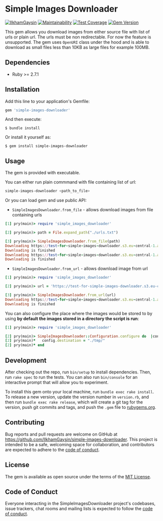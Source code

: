 # Simple Images Downloader

[![IlkhamGaysin](https://circleci.com/gh/IlkhamGaysin/simple-images-downloader.svg?style=svg)](https://circleci.com/gh/IlkhamGaysin/simple-images-downloader)
[![Maintainability](https://api.codeclimate.com/v1/badges/df8b8fea5a09ad512d54/maintainability)](https://codeclimate.com/github/IlkhamGaysin/simple-images-downloader/maintainability)
[![Test Coverage](https://api.codeclimate.com/v1/badges/df8b8fea5a09ad512d54/test_coverage)](https://codeclimate.com/github/IlkhamGaysin/simple-images-downloader/test_coverage)
[![Gem Version](https://badge.fury.io/rb/simple-images-downloader.svg)](https://badge.fury.io/rb/simple-images-downloader)

This gem allows you download images from either source file with list of urls or plain url.
The urls must be non redirectable. For now the feature is unsupported. The gem uses `OpenURI` class under the hood and is able to download as small files less than 10KB as large files for example 100MB.

## Dependencies
  - Ruby >= 2.7.1

## Installation

Add this line to your application's Gemfile:

```ruby
gem 'simple-images-downloader'
```

And then execute:

    $ bundle install

Or install it yourself as:

    $ gem install simple-images-downloader

## Usage

The gem is provided with executable.

You can either run plain commmand with file containing list of url:

```bash
simple-images-downloader <path_to_file>
```

Or you can load gem and use public API:

- `SimpleImagesDownloader.from_file` - allows download images from file containing urls

```ruby
[1] pry(main)> require 'simple_images_downloader'

[2] pry(main)> path = File.expand_path("./urls.txt")

[3] pry(main)> SimpleImagesDownloader.from_file(path)
Downloading https://test-for-simple-images-downloader.s3.eu-central-1.amazonaws.com/7.5MB.jpg
Downloading is finished
Downloading https://test-for-simple-images-downloader.s3.eu-central-1.amazonaws.com/less_than_10kb.png
Downloading is finished
```

- `SimpleImagesDownloader.from_url` - allows download image from url

```ruby
[1] pry(main)> require 'simple_images_downloader'

[2] pry(main)> url = 'https://test-for-simple-images-downloader.s3.eu-central-1.amazonaws.com/7.5MB.jpg'

[3] pry(main)> SimpleImagesDownloader.from_url(url)
Downloading https://test-for-simple-images-downloader.s3.eu-central-1.amazonaws.com/7.5MB.jpg
Downloading is finished
```

You can also configure the place where the images would be stored to by using **by default the images stored in a directory the script is run**:

```ruby
[1] pry(main)> require 'simple_images_downloader'

[2] pry(main)> SimpleImagesDownloader::Configuration.configure do  |config|
[2] pry(main)*   config.destination = "./tmp/"
[2] pry(main)* end
```

## Development

After checking out the repo, run `bin/setup` to install dependencies. Then, run `rake spec` to run the tests. You can also run `bin/console` for an interactive prompt that will allow you to experiment.

To install this gem onto your local machine, run `bundle exec rake install`. To release a new version, update the version number in `version.rb`, and then run `bundle exec rake release`, which will create a git tag for the version, push git commits and tags, and push the `.gem` file to [rubygems.org](https://rubygems.org).

## Contributing

Bug reports and pull requests are welcome on GitHub at https://github.com/IlkhamGaysin/simple-images-downloader. This project is intended to be a safe, welcoming space for collaboration, and contributors are expected to adhere to the [code of conduct](https://github.com/IlkhamGaysin/simple-images-downloader/blob/master/CODE_OF_CONDUCT.md).


## License

The gem is available as open source under the terms of the [MIT License](https://opensource.org/licenses/MIT).

## Code of Conduct

Everyone interacting in the SimpleImagesDownloader project's codebases, issue trackers, chat rooms and mailing lists is expected to follow the [code of conduct](https://github.com/IlkhamGaysin/simple-images-downloader/blob/master/CODE_OF_CONDUCT.md).
